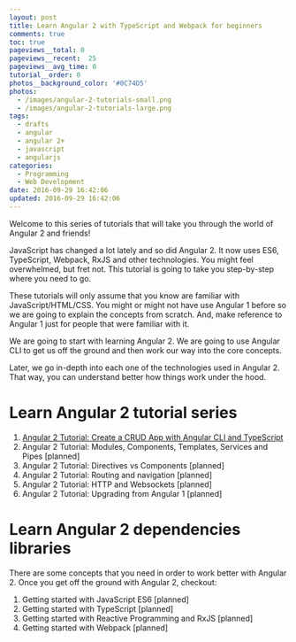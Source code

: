 ```yaml
---
layout: post
title: Learn Angular 2 with TypeScript and Webpack for beginners
comments: true
toc: true
pageviews__total: 0
pageviews__recent:  25
pageviews__avg_time: 0
tutorial__order: 0
photos__background_color: '#0C74D5'
photos:
  - /images/angular-2-tutorials-small.png
  - /images/angular-2-tutorials-large.png
tags:
  - drafts
  - angular
  - angular 2+
  - javascript
  - angularjs
categories:
  - Programming
  - Web Development
date: 2016-09-29 16:42:06
updated: 2016-09-29 16:42:06
---
```

Welcome to this series of tutorials that will take you through the world of Angular 2 and friends!

JavaScript has changed a lot lately and so did Angular 2. It now uses ES6, TypeScript, Webpack, RxJS and other technologies.
You might feel overwhelmed, but fret not. This tutorial is going to take you step-by-step where you need to go.

These tutorials will only assume that you know are familiar with JavaScript/HTML/CSS. You might or might not have use Angular 1 before so we are going to explain the concepts from scratch. And, make reference to Angular 1 just for people that were familiar with it.

We are going to start with learning Angular 2. We are going to use Angular CLI to get us off the ground and then work our way into the core concepts.

Later, we go in-depth into each one of the technologies used in Angular 2. That way, you can understand better how things work under the hood.

# Learn Angular 2 tutorial series

1. [Angular 2 Tutorial: Create a CRUD App with Angular CLI and TypeScript](/blog/2016/10/01/Angular-2-Tutorial-Create-a-CRUD-App-with-Angular-CLI-and-TypeScript/)
1. Angular 2 Tutorial: Modules, Components, Templates, Services and Pipes  [planned]
1. Angular 2 Tutorial: Directives vs Components [planned]
1. Angular 2 Tutorial: Routing and navigation [planned]
1. Angular 2 Tutorial: HTTP and Websockets [planned]
1. Angular 2 Tutorial: Upgrading from Angular 1 [planned]


# Learn Angular 2 dependencies libraries

There are some concepts that you need in order to work better with Angular 2.
Once you get off the ground with Angular 2, checkout:

1. Getting started with JavaScript ES6 [planned]
1. Getting started with TypeScript [planned]
1. Getting started with Reactive Programming and RxJS [planned]
1. Getting started with Webpack [planned]
